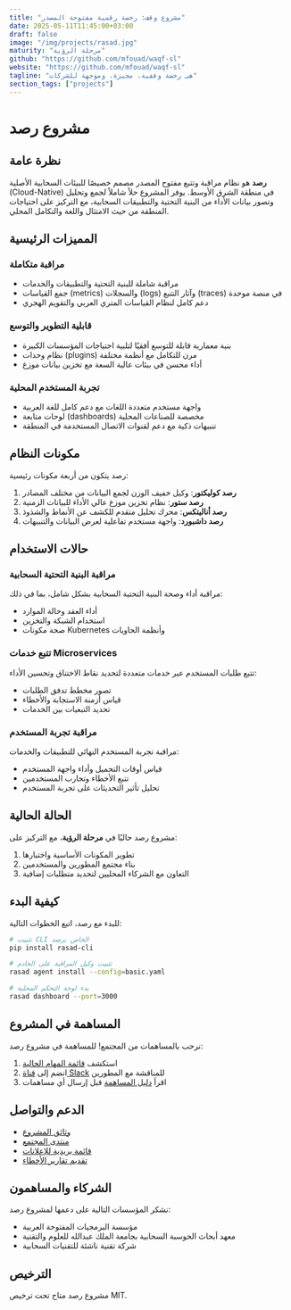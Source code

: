 ```yaml
---
title: "مشروع وقف: رخصة رقمية مفتوحة المصدر"
date: 2025-05-11T11:45:00+03:00
draft: false
image: "/img/projects/rasad.jpg"
maturity: "مرحلة الرؤية"
github: "https://github.com/mfouad/waqf-sl"
website: "https://github.com/mfouad/waqf-sl"
tagline: "هى رخصة وقفية، مجيزة، وموجهة للشركات"
section_tags: ["projects"]
---
```


# مشروع رصد

## نظرة عامة

**رصد** هو نظام مراقبة وتتبع مفتوح المصدر مصمم خصيصًا للبيئات السحابية الأصلية (Cloud-Native) في منطقة الشرق الأوسط. يوفر المشروع حلاً شاملاً لجمع وتحليل وتصور بيانات الأداء من البنية التحتية والتطبيقات السحابية، مع التركيز على احتياجات المنطقة من حيث الامتثال واللغة والتكامل المحلي.

## المميزات الرئيسية

### مراقبة متكاملة

- مراقبة شاملة للبنية التحتية والتطبيقات والخدمات
- جمع القياسات (metrics) والسجلات (logs) وآثار التتبع (traces) في منصة موحدة
- دعم كامل لنظام القياسات المتري العربي والتقويم الهجري

### قابلية التطوير والتوسع

- بنية معمارية قابلة للتوسع أفقيًا لتلبية احتياجات المؤسسات الكبيرة
- نظام وحدات (plugins) مرن للتكامل مع أنظمة مختلفة
- أداء محسن في بيئات عالية السعة مع تخزين بيانات موزع

### تجربة المستخدم المحلية

- واجهة مستخدم متعددة اللغات مع دعم كامل للغة العربية
- لوحات متابعة (dashboards) مخصصة للصناعات المحلية
- تنبيهات ذكية مع دعم لقنوات الاتصال المستخدمة في المنطقة

## مكونات النظام

رصد يتكون من أربعة مكونات رئيسية:

1. **رصد كوليكتور**: وكيل خفيف الوزن لجمع البيانات من مختلف المصادر
2. **رصد ستور**: نظام تخزين موزع عالي الأداء للبيانات الزمنية
3. **رصد أناليتكس**: محرك تحليل متقدم للكشف عن الأنماط والشذوذ
4. **رصد داشبورد**: واجهة مستخدم تفاعلية لعرض البيانات والتنبيهات

## حالات الاستخدام

### مراقبة البنية التحتية السحابية

مراقبة أداء وصحة البنية التحتية السحابية بشكل شامل، بما في ذلك:

- أداء العقد وحالة الموارد
- استخدام الشبكة والتخزين
- صحة مكونات Kubernetes وأنظمة الحاويات

### تتبع خدمات Microservices

تتبع طلبات المستخدم عبر خدمات متعددة لتحديد نقاط الاختناق وتحسين الأداء:

- تصور مخطط تدفق الطلبات
- قياس أزمنة الاستجابة والأخطاء
- تحديد التبعيات بين الخدمات

### مراقبة تجربة المستخدم

مراقبة تجربة المستخدم النهائي للتطبيقات والخدمات:

- قياس أوقات التحميل وأداء واجهة المستخدم
- تتبع الأخطاء وتجارب المستخدمين
- تحليل تأثير التحديثات على تجربة المستخدم

## الحالة الحالية

مشروع رصد حاليًا في **مرحلة الرؤية**، مع التركيز على:

1. تطوير المكونات الأساسية واختبارها
2. بناء مجتمع المطورين والمستخدمين
3. التعاون مع الشركاء المحليين لتحديد متطلبات إضافية

## كيفية البدء

للبدء مع رصد، اتبع الخطوات التالية:

```bash
# تثبيت CLI الخاص برصد
pip install rasad-cli

# تثبيت وكيل المراقبة على الخادم
rasad agent install --config=basic.yaml

# بدء لوحة التحكم المحلية
rasad dashboard --port=3000
```

## المساهمة في المشروع

نرحب بالمساهمات من المجتمع! للمساهمة في مشروع رصد:

1. استكشف [قائمة المهام الحالية](https://github.com/cloudseeds-mena/rasad/issues)
2. انضم إلى [قناة Slack](https://cloudseeds-mena.slack.com/channels/rasad) للمناقشة مع المطورين
3. اقرأ [دليل المساهمة](https://github.com/cloudseeds-mena/rasad/blob/main/CONTRIBUTING.md) قبل إرسال أي مساهمات

## الدعم والتواصل

- [وثائق المشروع](https://docs.rasad.cloudseeds-mena.org)
- [منتدى المجتمع](https://community.rasad.cloudseeds-mena.org)
- [قائمة بريدية للإعلانات](mailto:rasad-announce@cloudseeds-mena.org)
- [تقديم تقارير الأخطاء](https://github.com/cloudseeds-mena/rasad/issues/new)

## الشركاء والمساهمون

نشكر المؤسسات التالية على دعمها لمشروع رصد:

- مؤسسة البرمجيات المفتوحة العربية
- معهد أبحاث الحوسبة السحابية بجامعة الملك عبدالله للعلوم والتقنية
- شركة تقنية ناشئة للتقنيات السحابية

## الترخيص

مشروع رصد متاح تحت ترخيص MIT.